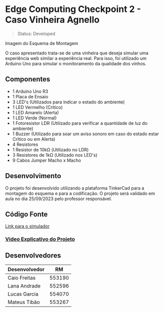 # Edge Computing Checkpoint 2 - Caso Vinheira Agnello

> Status: Developed

Imagem do Esquema de Montagem

O caso apresentado trata-se de uma vinheira que deseja simular uma experiência web similar a experiência real. Para isso, foi utilizado um Arduino Uno para simular o monitoramento da qualidade dos vinhos.

## Componentes
* 1 Arduino Uno R3
* 1 Placa de Ensaio
* 3 LED's (Utilizados para indicar o estado do ambiente)
* 1 LED Vermelho (Crítico)
* 1 LED Amarelo (Alerta)
* 1 LED Verde (Normal)
* 1 Fotoresistor LDR (Utilizado para verificar a quantidade de luz do ambiente)
* 1 Buzzer (Utilizado para soar um aviso sonoro em caso do estado estar Crítico ou em Alerta)
* 4 Resistores
* 1 Resistor de 10kΩ (Utilizado no LDR)
* 3 Resistores de 1kΩ (Utilizado nos LED's)
* 9 Cabos Jumper Macho x Macho
  
## Desenvolvimento
O projeto foi desenvolvido utilizando a plataforma TinkerCad para a montagem do esquema e para a codificação. O projeto será validado em aula no dia 25/09/2023 pelo professor responsável.

## Código Fonte
[Link para o simulador]()

### [Video Explicativo do Projeto]()

## Desenvolvedores

Desenvolvedor   | RM
--------- | ------
Caio Freitas | 553190
Lana Andrade | 552596
Lucas Garcia | 554070
Mateus Tibão | 553267

